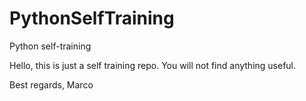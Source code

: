 # PythonSelfTraining
Python self-training

Hello, 
this is just a self training repo.
You will not find anything useful.

Best regards,
Marco
